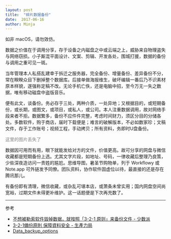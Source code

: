 ```yaml
---
layout: post
title:  "碎片数据备份"
date:  2017-06-16
author: Minja
---
```


如非 macOS，请勿效仿。

数据之价值在于调用分享，存于设备之内磁盘之中或云端之上，威胁来自物理盗失与网络窃损。小子厮混平面设计、文案、剪辑、开发各处，围城打援，数据的备份与调用之重可见一斑。

当年管理本人私搭乱建幸于拆迁之服务器，完全备份、增量备份、差异备份不分，常在睽睽众目下删掉整个数据库。后接单做海报维生，破坏编辑一番后乃不识素材原本样貌，遂强称定稿不改。无论手机亡佚，还是电脑中招，至今万无一失之数据，唯有移动磁盘中盗版音乐。

便有此文，谈备份。务必存于三处，两种介质，一处异地；又根据目的，或短期备份，或长期，或图文，或项目，或私人，或公司。本人注重数据调用，故对网络手段来者不拒。数据繁多，备份不应件件完整，考虑时间财力，须区分目的分储各处。多数软件，购于商店，届时下载便是；难言的破解版本，不必如数家珍；文稿文件，存于工作账号；视频工程，手动拷贝；所有资料，务即时U盘备份。

<font color="grey">这里的图片丢失了</font>

数据因可用而有用，眼下就能发给对方的文件，价值更高。故可分享的网盘与微信收藏都是短期备份上选。尤其文字片段，如地址、号码，一律收藏后整理乃良策，少些深夜造访问一贵姓的尴尬。思维导图，暑圣节购物单，列于 Workflowy 或 Note.app 可外链发予同僚。团队资料，协作软件固虚位以待，最直接的还是存在腾讯那儿。

有备份即有清理，微信收藏，或杂乱可堪本店，或萧条未曾实用；国内网盘空间尚宽裕，过期文件未得更补维护。这一话题便是下次再充数了。

****

参考
- [不想被勒索软件毁掉数据，就按照「3-2-1 原则」来备份文件 - 少数派](https://sspai.com/post/39591)
- [3-2-1備份原則 保障資料安全 - 生產力局](https://www.hkpc.org/zh-HK/corporate-info/media-centre/media-focus/203-corp-info/media-focus/6606-3-2-1-backup)
- [Data_backup_options](https://www.us-cert.gov/sites/default/files/publications/data_backup_options.pdf)
